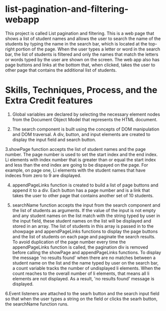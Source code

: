 # list-pagination-and-filtering-webapp

This project is called List pagination and filtering. This is a web page that shows a list of student names and allows the user to search the name of the students by typing the name in the search bar, which is located at the top-right portion of the page. When the user types a letter or word in the search bar, the list of students is filtered and only the names that match the letters or words typed by the user are shown on the screen. The web app also has page buttons and links at the bottom that, when clicked, takes the user to other page that contains the additional list of students.  

# Skills, Techniques, Process, and the Extra Credit features
1.  Global variables are declared by selecting the necessary element nodes from the Document Object Model that represents the HTML document.

2. The search component is built using the concepts of DOM manipulation and DOM traversal. A div, button, and
input elements are created to display the input field and search button.

3.showPage function accepts the list of student names and the page number. The page number is used to set the start index and the end index. Li elements with index  number that is greater than or equal the start index and less than the end index  are going to be dispayed on the page. For example, on page one, Li elements with the student names that have indeces from zero to 9 are displayed.

4. appendPageLinks function is created to build a list of page buttons and append it to a div. Each button has a page number and is a link that takes the user to other page that contains another set of 10 students.  

5. searchName function accepts the input from the search component and the list of students as arguments. If the value of the input is not empty and any student names on the list match with the string typed by user in the input field, these student names on the list will be displayed and stored in an array. The list of students in this array is passed in to the showpage and 
appendPageLinks functions to display the page buttons and the list of students on each page and paginate the search results. To avoid duplication of the page number every time the appendPageLinks function is called, the pagination div is removed before calling the showPage and appendPageLinks functions. To display the message 'no results found' when there are no matches between a student name on the list and the name typed by user on the search bar, a count variable tracks the number of undisplayed li elements. When the count reaches to the overall number of li elements, that means all li elements are not displayed. As a result, 'no results found' message is displayed. 

6.Event listeners are attached to the searh button and the search input field so that when the user types a string on the field or clicks the searh button, the searchName function runs.


